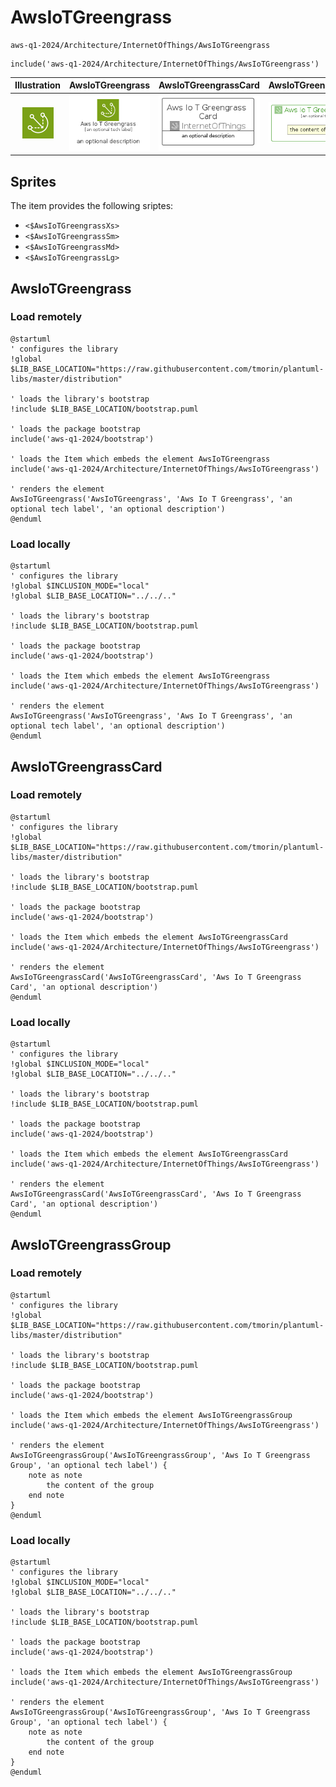 # AwsIoTGreengrass


```text
aws-q1-2024/Architecture/InternetOfThings/AwsIoTGreengrass
```

```text
include('aws-q1-2024/Architecture/InternetOfThings/AwsIoTGreengrass')
```



| Illustration | AwsIoTGreengrass | AwsIoTGreengrassCard | AwsIoTGreengrassGroup |
| :---: | :---: | :---: | :---: |
| ![illustration for Illustration](../../../aws-q1-2024/Architecture/InternetOfThings/AwsIoTGreengrass.png) | ![illustration for AwsIoTGreengrass](../../../aws-q1-2024/Architecture/InternetOfThings/AwsIoTGreengrass.Local.png) | ![illustration for AwsIoTGreengrassCard](../../../aws-q1-2024/Architecture/InternetOfThings/AwsIoTGreengrassCard.Local.png) | ![illustration for AwsIoTGreengrassGroup](../../../aws-q1-2024/Architecture/InternetOfThings/AwsIoTGreengrassGroup.Local.png) |



## Sprites
The item provides the following sriptes:

- `<$AwsIoTGreengrassXs>`
- `<$AwsIoTGreengrassSm>`
- `<$AwsIoTGreengrassMd>`
- `<$AwsIoTGreengrassLg>`





## AwsIoTGreengrass

### Load remotely
```plantuml
@startuml
' configures the library
!global $LIB_BASE_LOCATION="https://raw.githubusercontent.com/tmorin/plantuml-libs/master/distribution"

' loads the library's bootstrap
!include $LIB_BASE_LOCATION/bootstrap.puml

' loads the package bootstrap
include('aws-q1-2024/bootstrap')

' loads the Item which embeds the element AwsIoTGreengrass
include('aws-q1-2024/Architecture/InternetOfThings/AwsIoTGreengrass')

' renders the element
AwsIoTGreengrass('AwsIoTGreengrass', 'Aws Io T Greengrass', 'an optional tech label', 'an optional description')
@enduml
```

### Load locally
```plantuml
@startuml
' configures the library
!global $INCLUSION_MODE="local"
!global $LIB_BASE_LOCATION="../../.."

' loads the library's bootstrap
!include $LIB_BASE_LOCATION/bootstrap.puml

' loads the package bootstrap
include('aws-q1-2024/bootstrap')

' loads the Item which embeds the element AwsIoTGreengrass
include('aws-q1-2024/Architecture/InternetOfThings/AwsIoTGreengrass')

' renders the element
AwsIoTGreengrass('AwsIoTGreengrass', 'Aws Io T Greengrass', 'an optional tech label', 'an optional description')
@enduml
```

## AwsIoTGreengrassCard

### Load remotely
```plantuml
@startuml
' configures the library
!global $LIB_BASE_LOCATION="https://raw.githubusercontent.com/tmorin/plantuml-libs/master/distribution"

' loads the library's bootstrap
!include $LIB_BASE_LOCATION/bootstrap.puml

' loads the package bootstrap
include('aws-q1-2024/bootstrap')

' loads the Item which embeds the element AwsIoTGreengrassCard
include('aws-q1-2024/Architecture/InternetOfThings/AwsIoTGreengrass')

' renders the element
AwsIoTGreengrassCard('AwsIoTGreengrassCard', 'Aws Io T Greengrass Card', 'an optional description')
@enduml
```

### Load locally
```plantuml
@startuml
' configures the library
!global $INCLUSION_MODE="local"
!global $LIB_BASE_LOCATION="../../.."

' loads the library's bootstrap
!include $LIB_BASE_LOCATION/bootstrap.puml

' loads the package bootstrap
include('aws-q1-2024/bootstrap')

' loads the Item which embeds the element AwsIoTGreengrassCard
include('aws-q1-2024/Architecture/InternetOfThings/AwsIoTGreengrass')

' renders the element
AwsIoTGreengrassCard('AwsIoTGreengrassCard', 'Aws Io T Greengrass Card', 'an optional description')
@enduml
```

## AwsIoTGreengrassGroup

### Load remotely
```plantuml
@startuml
' configures the library
!global $LIB_BASE_LOCATION="https://raw.githubusercontent.com/tmorin/plantuml-libs/master/distribution"

' loads the library's bootstrap
!include $LIB_BASE_LOCATION/bootstrap.puml

' loads the package bootstrap
include('aws-q1-2024/bootstrap')

' loads the Item which embeds the element AwsIoTGreengrassGroup
include('aws-q1-2024/Architecture/InternetOfThings/AwsIoTGreengrass')

' renders the element
AwsIoTGreengrassGroup('AwsIoTGreengrassGroup', 'Aws Io T Greengrass Group', 'an optional tech label') {
    note as note
        the content of the group
    end note
}
@enduml
```

### Load locally
```plantuml
@startuml
' configures the library
!global $INCLUSION_MODE="local"
!global $LIB_BASE_LOCATION="../../.."

' loads the library's bootstrap
!include $LIB_BASE_LOCATION/bootstrap.puml

' loads the package bootstrap
include('aws-q1-2024/bootstrap')

' loads the Item which embeds the element AwsIoTGreengrassGroup
include('aws-q1-2024/Architecture/InternetOfThings/AwsIoTGreengrass')

' renders the element
AwsIoTGreengrassGroup('AwsIoTGreengrassGroup', 'Aws Io T Greengrass Group', 'an optional tech label') {
    note as note
        the content of the group
    end note
}
@enduml
```

